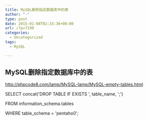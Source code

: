 ```yaml
---
title: MySQL删除指定数据库中的表
author: "-"
type: post
date: 2015-01-08T02:33:36+00:00
url: /?p=7199
categories:
  - Uncategorized
tags:
  - MySQL

---
```

## MySQL删除指定数据库中的表
http://phpcode8.com/lamp/MySQL-lamp/MySQL-empty-tables.html

SELECT concat('DROP TABLE IF EXISTS ', table_name, ';')
  
FROM information_schema.tables
  
WHERE table_schema = 'pentaho0';